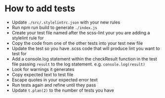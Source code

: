 # How to add tests

* Update `./src/.stylelintrc.json` with your new rules
* Run npm run build to generate `./index.js`
* Create your test file named after the scss-lint your you are adding a stylelint rule for
* Copy the code from one of the other tests into your test new file
* Update the test so you have .scss code that will produce lint you want to test for
* Add a console.log statement within the checkResult function in the test file passing `result` to the log statement. e.g. `console.log(result)`
* Look for warnings it generates
* Copy expected text to test file
* Escape quotes in your expected error text
* Run tests again and refine until they pass
* Update `t.plan(2)` to the number of tests you have
